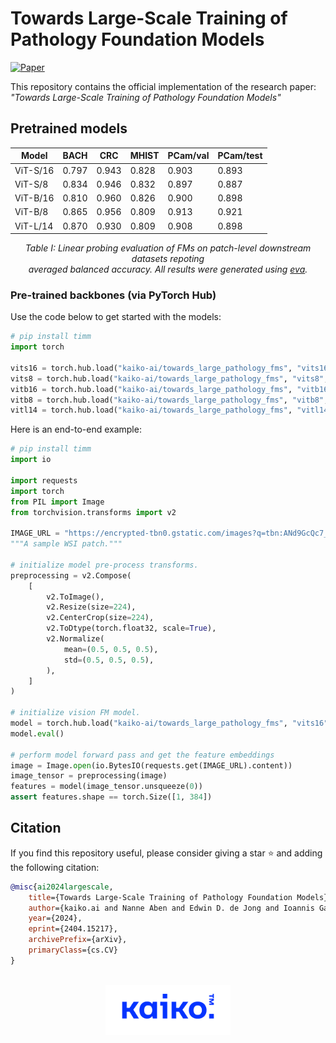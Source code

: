 # Towards Large-Scale Training of Pathology Foundation Models
[![Paper](http://img.shields.io/badge/paper-arxiv.2404.15217-B31B1B.svg)](https://arxiv.org/abs/2404.15217)

This repository contains the official implementation of the research paper: _"Towards Large-Scale Training of Pathology Foundation Models"_<br>

## Pretrained models

<div align="center">

| Model     | BACH  | CRC   | MHIST | PCam/val | PCam/test |
|-----------|-------|-------|-------|----------|-----------|
| ViT-S/16  | 0.797 | 0.943 | 0.828 | 0.903    | 0.893     |
| ViT-S/8   | 0.834 | 0.946 | 0.832 | 0.897    | 0.887     |
| ViT-B/16	| 0.810 | 0.960 | 0.826 | 0.900    | 0.898     |
| ViT-B/8   | 0.865 | 0.956 | 0.809 | 0.913    | 0.921     |
| ViT-L/14  | 0.870 | 0.930 | 0.809 | 0.908    | 0.898     |

_Table I: Linear probing evaluation of FMs on patch-level downstream datasets repoting<br> averaged balanced accuracy. All results were generated using [_eva_](https://github.com/kaiko-ai/eva/tree/main)._

</div>

### Pre-trained backbones (via PyTorch Hub)

Use the code below to get started with the models:
```py
# pip install timm
import torch

vits16 = torch.hub.load("kaiko-ai/towards_large_pathology_fms", "vits16", trust_repo=True)
vits8 = torch.hub.load("kaiko-ai/towards_large_pathology_fms", "vits8", trust_repo=True)
vitb16 = torch.hub.load("kaiko-ai/towards_large_pathology_fms", "vitb16", trust_repo=True)
vitb8 = torch.hub.load("kaiko-ai/towards_large_pathology_fms", "vitb8", trust_repo=True)
vitl14 = torch.hub.load("kaiko-ai/towards_large_pathology_fms", "vitl14", trust_repo=True)
```

Here is an end-to-end example:
```py
# pip install timm
import io

import requests
import torch
from PIL import Image
from torchvision.transforms import v2

IMAGE_URL = "https://encrypted-tbn0.gstatic.com/images?q=tbn:ANd9GcQc7_xZpGOfQT7sxKwf2w5lL4GAq6IX_CbTzP1NGeenzA&s"
"""A sample WSI patch."""

# initialize model pre-process transforms.
preprocessing = v2.Compose(
    [
        v2.ToImage(),
        v2.Resize(size=224),
        v2.CenterCrop(size=224),
        v2.ToDtype(torch.float32, scale=True),
        v2.Normalize(
            mean=(0.5, 0.5, 0.5),
            std=(0.5, 0.5, 0.5),
        ),
    ]
)

# initialize vision FM model.
model = torch.hub.load("kaiko-ai/towards_large_pathology_fms", "vits16", trust_repo=True)
model.eval()

# perform model forward pass and get the feature embeddings
image = Image.open(io.BytesIO(requests.get(IMAGE_URL).content))
image_tensor = preprocessing(image)
features = model(image_tensor.unsqueeze(0))
assert features.shape == torch.Size([1, 384])
```

## Citation

If you find this repository useful, please consider giving a star ⭐ and adding the following citation:
```bibtex
@misc{ai2024largescale,
    title={Towards Large-Scale Training of Pathology Foundation Models}, 
    author={kaiko.ai and Nanne Aben and Edwin D. de Jong and Ioannis Gatopoulos and Nicolas Känzig and Mikhail Karasikov and Axel Lagré and Roman Moser and Joost van Doorn and Fei Tang},
    year={2024},
    eprint={2404.15217},
    archivePrefix={arXiv},
    primaryClass={cs.CV}
}
```

<br />

<div align="center">
  <img src="https://github.com/kaiko-ai/eva/blob/main/docs/images/kaiko-logo.png?raw=true" width="200">
</div>
